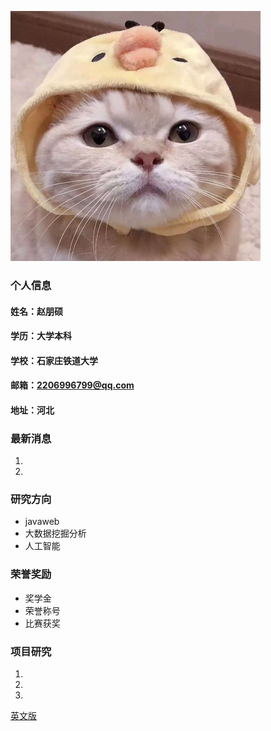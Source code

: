 ![证件照](/2019082314282663264.jpg)
### 个人信息
#### 姓名：赵朋硕
#### 学历：大学本科
#### 学校：石家庄铁道大学
#### 邮箱：2206996799@qq.com
#### 地址：河北

### 最新消息
1. 
2. 

### 研究方向
- javaweb
- 大数据挖掘分析
- 人工智能

### 荣誉奖励
- 奖学金
- 荣誉称号
- 比赛获奖

### 项目研究
1. 
2. 
3. 
[英文版](index-en.md)
